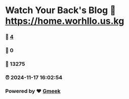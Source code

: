 # Watch Your Back's Blog :link: https://home.worhllo.us.kg 
### :page_facing_up: [4](https://home.worhllo.us.kg/tag.html) 
### :speech_balloon: 0 
### :hibiscus: 13275 
### :alarm_clock: 2024-11-17 16:02:54 
### Powered by :heart: [Gmeek](https://github.com/Meekdai/Gmeek)
